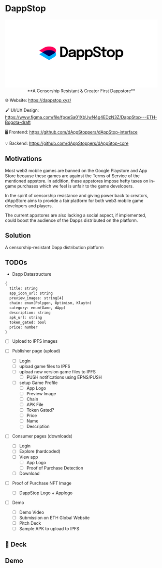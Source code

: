 # DappStop

<p align="center">
<a href="https://weathered-limit-7676.on.fleek.co/">
<img src="https://raw.githubusercontent.com/dAppStoppers/.github/main/profile/assets/DappStop-Banner.png"/>
</a>
**A Censorship Resistant & Creator First Dappstore**

🌐 Website: <https://dappstop.xyz/>

🖌️ UI/UX Design: <https://www.figma.com/file/fpqeSa01XbUwN4g4EDzN3Z/DappStop---ETH-Bogota-draft>

🖥️ Frontend: <https://github.com/dAppStoppers/dAppStop-interface>

💡 Backend: <https://github.com/dAppStoppers/dAppStop-core>

## Motivations

Most web3 mobile games are banned on the Google Playstore and App Store because these games are against the Terms of Service of the mentioned appstore. In addition, these appstores impose hefty taxes on in-game purchases which we feel is unfair to the game developers.

In the spirit of censorship resistance and giving power back to creators, dAppStore aims to provide a fair platform for both web3 mobile game developers and players.

The current appstores are also lacking a social aspect, if implemented, could boost the audience of the Dapps distributed on the platform.

## Solution

A censorship-resistant Dapp distribution platform

## TODOs

- Dapp Datastructure

```tx
{
  title: string
  app_icon_url: string
  preview_images: string[4]
  chain: enum(Polygon, Optimism, Klaytn)
  category: enum(Game, dApp)
  description: string
  apk_url: string
  token_gated: bool
  price: number
}

```

- [ ] Upload to IPFS images

- [ ] Publisher page (upload)

  - [ ] Login
  - [ ] upload game files to IPFS
  - [ ] upload new version game files to IPFS
    - [ ] PUSH notifications using EPNS/PUSH
  - [ ] setup Game Profile
    - [ ] App Logo
    - [ ] Preview Image
    - [ ] Chain
    - [ ] APK File
    - [ ] Token Gated?
    - [ ] Price
    - [ ] Name
    - [ ] Description

- [ ] Consumer pages (downloads)

  - [ ] Login
  - [ ] Explore (hardcoded)
  - [ ] View app
    - [ ] App Logo
    - [ ] Proof of Purchase Detection
  - [ ] Download

- [ ] Proof of Purchase NFT Image

  - [ ] DappStop Logo + Applogo

- [ ] Demo
  - [ ] Demo Video
  - [ ] Submission on ETH Global Website
  - [ ] Pitch Deck
  - [ ] Sample APK to upload to IPFS

## 📑 Deck

## Demo
